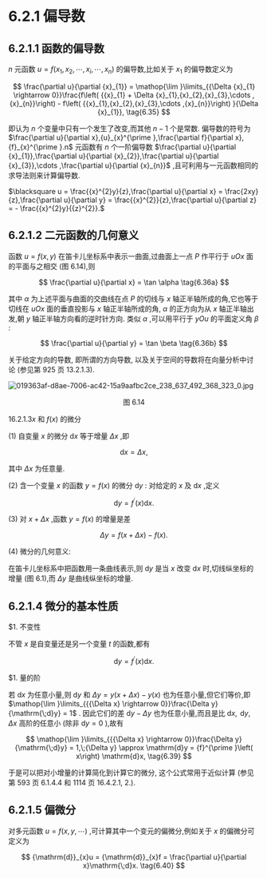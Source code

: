 # 6.2.1 偏导数

## 6.2.1.1 函数的偏导数

$n$ 元函数 $u = f\left( {{x}_{1},{x}_{2},\cdots ,{x}_{i},\cdots ,{x}_{n}}\right)$ 的偏导数,比如关于 ${x}_{1}$ 的偏导数定义为

$$
\frac{\partial u}{\partial {x}_{1}} = \mathop{\lim }\limits_{{\Delta {x}_{1} \rightarrow  0}}\frac{f\left( {{x}_{1} + \Delta {x}_{1},{x}_{2},{x}_{3},\cdots ,{x}_{n}}\right)  - f\left( {{x}_{1},{x}_{2},{x}_{3},\cdots ,{x}_{n}}\right) }{\Delta {x}_{1}}, \tag{6.35}
$$

即认为 $n$ 个变量中只有一个发生了改变,而其他 $n - 1$ 个是常数. 偏导数的符号为 $\frac{\partial u}{\partial x},{u}_{x}^{\prime },\frac{\partial f}{\partial x},{f}_{x}^{\prime }.n$ 元函数有 $n$ 个一阶偏导数 $\frac{\partial u}{\partial {x}_{1}},\frac{\partial u}{\partial {x}_{2}},\frac{\partial u}{\partial {x}_{3}},\cdots ,\frac{\partial u}{\partial {x}_{n}}$ ,且可利用与一元函数相同的求导法则来计算偏导数.

$\blacksquare u = \frac{{x}^{2}y}{z},\frac{\partial u}{\partial x} = \frac{2xy}{z},\frac{\partial u}{\partial y} = \frac{{x}^{2}}{z},\frac{\partial u}{\partial z} =  - \frac{{x}^{2}y}{{z}^{2}}.$

## 6.2.1.2 二元函数的几何意义

函数 $u = f\left( {x, y}\right)$ 在笛卡儿坐标系中表示一曲面,过曲面上一点 $P$ 作平行于 ${uOx}$ 面的平面与之相交 (图 6.14),则

$$
\frac{\partial u}{\partial x} = \tan \alpha  \tag{6.36a}
$$

其中 $\alpha$ 为上述平面与曲面的交曲线在点 $P$ 的切线与 $x$ 轴正半轴所成的角,它也等于切线在 ${uOx}$ 面的垂直投影与 $x$ 轴正半轴所成的角, $\alpha$ 的正方向为从 $x$ 轴正半轴出发,朝 $y$ 轴正半轴方向看的逆时针方向. 类似 $\alpha$ ,可以用平行于 ${yOu}$ 的平面定义角 $\beta$ :

$$
\frac{\partial u}{\partial y} = \tan \beta  \tag{6.36b}
$$

关于给定方向的导数, 即所谓的方向导数, 以及关于空间的导数将在向量分析中讨论 (参见第 925 页 13.2.1.3).

![019363af-d8ae-7006-ac42-15a9aafbc2ce_238_637_492_368_323_0.jpg](/images/019363af-d8ae-7006-ac42-15a9aafbc2ce_238_637_492_368_323_0.jpg)

<center>图 6.14</center>

$1{6.2.1.3x}$ 和 $f\left( x\right)$ 的微分

(1) 自变量 $x$ 的微分 $\mathrm{d}x$ 等于增量 ${\Delta x}$ ,即

$$
\mathrm{d}x = {\Delta x}, \tag{6.37a}
$$

其中 ${\Delta x}$ 为任意量.

(2) 含一个变量 $x$ 的函数 $y = f\left( x\right)$ 的微分 $\mathrm{d}y$ : 对给定的 $x$ 及 $\mathrm{d}x$ ,定义

$$
\mathrm{d}y = {f}^{\prime }\left( x\right) \mathrm{d}x. \tag{6.37b}
$$

(3) 对 $x + {\Delta x}$ ,函数 $y = f\left( x\right)$ 的增量是差

$$
{\Delta y} = f\left( {x + {\Delta x}}\right)  - f\left( x\right) . \tag{6.37c}
$$

(4) 微分的几何意义:

在笛卡儿坐标系中把函数用一条曲线表示,则 $\mathrm{d}y$ 是当 $x$ 改变 $\mathrm{d}x$ 时,切线纵坐标的增量 (图 6.1),而 ${\Delta y}$ 是曲线纵坐标的增量.

## 6.2.1.4 微分的基本性质

$1. 不变性

不管 $x$ 是自变量还是另一个变量 $t$ 的函数,都有

$$
\mathrm{d}y = {f}^{\prime }\left( x\right) \mathrm{d}x. \tag{6.38}
$$

$1. 量的阶

若 $\mathrm{d}x$ 为任意小量,则 $\mathrm{d}y$ 和 ${\Delta y} = y\left( {x + {\Delta x}}\right)  - y\left( x\right)$ 也为任意小量,但它们等价,即 $\mathop{\lim }\limits_{{{\Delta x} \rightarrow  0}}\frac{\Delta y}{\mathrm{\;d}y} = 1$ . 因此它们的差 $\mathrm{d}y - {\Delta y}$ 也为任意小量,而且是比 $\mathrm{d}x,\mathrm{\;d}y,{\Delta x}$ 高阶的任意小 (除非 $\mathrm{d}y = 0$ ),故有

$$
\mathop{\lim }\limits_{{{\Delta x} \rightarrow  0}}\frac{\Delta y}{\mathrm{\;d}y} = 1,\;{\Delta y} \approx  \mathrm{d}y = {f}^{\prime }\left( x\right) \mathrm{d}x, \tag{6.39}
$$

于是可以把对小增量的计算简化到计算它的微分, 这个公式常用于近似计算 (参见第 593 页 6.1.4.4 和 1114 页 16.4.2.1, 2.).

## 6.2.1.5 偏微分

对多元函数 $u = f\left( {x, y,\cdots }\right)$ ,可计算其中一个变元的偏微分,例如关于 $x$ 的偏微分可定义为

$$
{\mathrm{d}}_{x}u = {\mathrm{d}}_{x}f = \frac{\partial u}{\partial x}\mathrm{\;d}x. \tag{6.40}
$$
